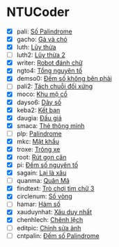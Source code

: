 # NTUCoder

- [x] pali: [Số Palindrome](http://laptrinh.ntu.edu.vn/Problem/Details/41)
- [x] gacho: [Gà và chó](http://laptrinh.ntu.edu.vn/Problem/Details/116)
- [x] luth: [Lũy thừa](http://laptrinh.ntu.edu.vn/Problem/Details/1156)
- [ ] luth2: [Lũy thừa 2](http://laptrinh.ntu.edu.vn/Problem/Details/2240)
- [x] writer: [Robot đánh chữ](http://laptrinh.ntu.edu.vn/Problem/Details/3255)
- [x] ngto4: [Tổng nguyên tố](http://laptrinh.ntu.edu.vn/Problem/Details/3256)
- [x] demso0: [Đếm số không bên phải](http://laptrinh.ntu.edu.vn/Problem/Details/3330)
- [ ] pali2: [Tách chuỗi đối xứng](http://laptrinh.ntu.edu.vn/Problem/Details/3332)
- [x] moco: [Khu mộ cổ](http://laptrinh.ntu.edu.vn/Problem/Details/3343)
- [x] dayso6: [Dãy số](http://laptrinh.ntu.edu.vn/Problem/Details/3344)
- [x] keba2: [Kết bạn](http://laptrinh.ntu.edu.vn/Problem/Details/3345)
- [x] daugia: [Đấu giá](http://laptrinh.ntu.edu.vn/Problem/Details/3346)
- [x] smaca: [Thẻ thông minh](http://laptrinh.ntu.edu.vn/Problem/Details/3349)
- [ ] plp: [Palindrome](http://laptrinh.ntu.edu.vn/Problem/Details/3363)
- [x] mkc: [Mật khẩu](http://laptrinh.ntu.edu.vn/Problem/Details/3368)
- [x] troxe: [Trông xe](http://laptrinh.ntu.edu.vn/Problem/Details/3386)
- [x] root: [Rút gọn căn](http://laptrinh.ntu.edu.vn/Problem/Details/4419)
- [x] pi: [Đếm số nguyên tố](http://laptrinh.ntu.edu.vn/Problem/Details/4472)
- [x] sagain: [Lại là xâu](http://laptrinh.ntu.edu.vn/Problem/Details/5536)
- [ ] quanma: [Quân Mã](http://laptrinh.ntu.edu.vn/Problem/Details/5539)
- [x] findtext: [Trò chơi tìm chữ 3](http://laptrinh.ntu.edu.vn/Problem/Details/5548)
- [x] circlenum: [Số vòng](http://laptrinh.ntu.edu.vn/Problem/Details/5551)
- [ ] hamar: [Hàm số](http://laptrinh.ntu.edu.vn/Problem/Details/5557)
- [x] xauduynhat: [Xâu duy nhất](http://laptrinh.ntu.edu.vn/Problem/Details/5573)
- [x] chenhlech: [Chênh lệch](http://laptrinh.ntu.edu.vn/Problem/Details/5574)
- [ ] editpic: [Chỉnh sửa ảnh](http://laptrinh.ntu.edu.vn/Problem/Details/5588)
- [ ] cntpalin: [Đếm số Palindrome](http://laptrinh.ntu.edu.vn/Problem/Details/5600)
